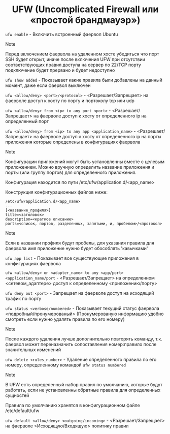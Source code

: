 <div align="center">

# UFW (Uncomplicated Firewall или «простой брандмауэр»)

</div>
  
`ufw enable` - Включить встроенный фаервол Ubuntu

>[!NOTE]
>Перед включением фаервола на удаленном хосте убедиться что порт SSH будет открыт, иначе после включения UFW при отсутствии соответствующих правил доступа на сервер по 22/TCP порту подключение будет прервано и будет недоступно

`ufw show added` - Показывает какие правила были добавлены на данный момент, даже если фаервол выключен

`ufw <allow/deny> <port>/<protocol>` - <Разрешает/Запрещает> на фаерволе доступ к хосту по порту <port> и портоколу tcp или udp <protocol>

`ufw <allow/deny> from <ip> to any port <port>` - <Разрешает/Запрещает> на фаерволе доступ к хосту от определенного ip на определенный порт <port>

`ufw <allow/deny> from <ip> to any app <application_name>` - <Разрешает/Запрещает> на фаерволе доступ к хосту от определенного ip на порты приложения <app> которые определены в конфигурациях фаервола

>[!NOTE]
>Конфигурации приложений могут быть установленны вместе с целевым приложением. Можно вручную определить название приложения и порты (или группу портов) для определенного приложения.
>
>Конфигурация находится по пути /etc/ufw/application.d/<app_name>
>
>Конструкция конфигурационных файлов ниже:

```
/etc/ufw/application.d/<app_name>
---
[<название_профиля>]
title=<заголовок>
description=<краткое описание>
ports=<список, портов, разделенных, запятыми, и, пробелом>/<протокол>
```

>[!NOTE]
>Если в названии профиля будут пробелы, для указания правила для фаервола имя приложение нужно будет обособлять 'кавычками'

`ufw app list` - Показывает все существующие приложения в конфигурациях фаервола

`ufw <allow/deny> on <adapter_name> to any <app/port> <application_name/port` - <Разрешает/Запрещает> на определенном <сетевом_адаптере> доступ к определенному <приложению/порту>

`ufw deny out <port>` - Запрещает на фаерволе доступ на исходящий трафик по порту <port>

`ufw status <verbose/numbered>` - Показывает текущий статус фаервола <подробный/пронумерованый> (Пронумерованую информацию удобно смотреть если нужно удалять правила по его номеру)

>[!NOTE]
>После каждого удаления лучше дополнительно повторять команду, т.к. фаервол может переназначить сопоставления номер:правило после значительных изменений

`ufw delete <rules_number>` - Удаление определенного правила по его номеру, определенному командой `ufw status numbered`

>[!NOTE]
>В UFW есть определенный набор правил по умолчанию, которые будут работать, если не установленны обратные правила для определенных сущностей
>
>Правила по умолчанию хранятся в конфигурационном файле /etc/default/ufw

`ufw default <allow/deny> <outgoing/incoming>` - <Разрешает/Запрещает> на фаерволе <Исходящую/Входящую> политику правил
